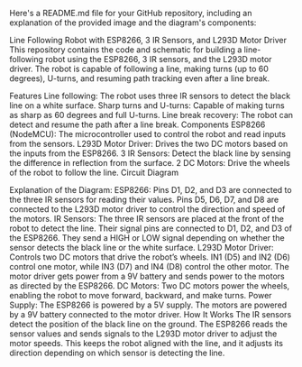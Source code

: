 
Here's a README.md file for your GitHub repository, including an explanation of the provided image and the diagram's components:

Line Following Robot with ESP8266, 3 IR Sensors, and L293D Motor Driver
This repository contains the code and schematic for building a line-following robot using the ESP8266, 3 IR sensors, and the L293D motor driver. The robot is capable of following a line, making turns (up to 60 degrees), U-turns, and resuming path tracking even after a line break.

Features
Line following: The robot uses three IR sensors to detect the black line on a white surface.
Sharp turns and U-turns: Capable of making turns as sharp as 60 degrees and full U-turns.
Line break recovery: The robot can detect and resume the path after a line break.
Components
ESP8266 (NodeMCU): The microcontroller used to control the robot and read inputs from the sensors.
L293D Motor Driver: Drives the two DC motors based on the inputs from the ESP8266.
3 IR Sensors: Detect the black line by sensing the difference in reflection from the surface.
2 DC Motors: Drive the wheels of the robot to follow the line.
Circuit Diagram

Explanation of the Diagram:
ESP8266:
Pins D1, D2, and D3 are connected to the three IR sensors for reading their values.
Pins D5, D6, D7, and D8 are connected to the L293D motor driver to control the direction and speed of the motors.
IR Sensors:
The three IR sensors are placed at the front of the robot to detect the line.
Their signal pins are connected to D1, D2, and D3 of the ESP8266. They send a HIGH or LOW signal depending on whether the sensor detects the black line or the white surface.
L293D Motor Driver:
Controls two DC motors that drive the robot’s wheels.
IN1 (D5) and IN2 (D6) control one motor, while IN3 (D7) and IN4 (D8) control the other motor.
The motor driver gets power from a 9V battery and sends power to the motors as directed by the ESP8266.
DC Motors:
Two DC motors power the wheels, enabling the robot to move forward, backward, and make turns.
Power Supply:
The ESP8266 is powered by a 5V supply.
The motors are powered by a 9V battery connected to the motor driver.
How It Works
The IR sensors detect the position of the black line on the ground. The ESP8266 reads the sensor values and sends signals to the L293D motor driver to adjust the motor speeds. This keeps the robot aligned with the line, and it adjusts its direction depending on which sensor is detecting the line.
